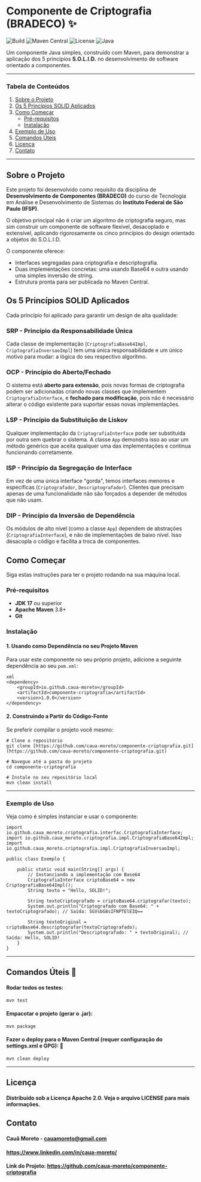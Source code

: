# Componente de Criptografia (BRADECO) ✨

![Build](https://img.shields.io/badge/build-passing-brightgreen?style=for-the-badge)
![Maven Central](https://img.shields.io/maven-central/v/io.github.caua-moreto/componente-criptografia?style=for-the-badge)
![License](https://img.shields.io/badge/license-Apache%202.0-blue?style=for-the-badge)
![Java](https://img.shields.io/badge/java-17-orange?style=for-the-badge)

Um componente Java simples, construído com Maven, para demonstrar a aplicação dos 5 princípios **S.O.L.I.D.** no desenvolvimento de software orientado a componentes.

---

### Tabela de Conteúdos
1.  [Sobre o Projeto](#sobre-o-projeto)
2.  [Os 5 Princípios SOLID Aplicados](#os-5-princípios-solid-aplicados)
3.  [Como Começar](#como-começar)
    * [Pré-requisitos](#pré-requisitos)
    * [Instalação](#instalação)
4.  [Exemplo de Uso](#exemplo-de-uso)
5.  [Comandos Úteis](#comandos-úteis)
6.  [Licença](#licença)
7.  [Contato](#contato)

---

## Sobre o Projeto

Este projeto foi desenvolvido como requisito da disciplina de **Desenvolvimento de Componentes (BRADECO)** do curso de Tecnologia em Análise e Desenvolvimento de Sistemas do **Instituto Federal de São Paulo (IFSP)**.

O objetivo principal não é criar um algoritmo de criptografia seguro, mas sim construir um componente de software flexível, desacoplado e extensível, aplicando rigorosamente os cinco princípios do design orientado a objetos do S.O.L.I.D.

O componente oferece:
* Interfaces segregadas para criptografia e descriptografia.
* Duas implementações concretas: uma usando Base64 e outra usando uma simples inversão de string.
* Estrutura pronta para ser publicada no Maven Central.

## Os 5 Princípios SOLID Aplicados

Cada princípio foi aplicado para garantir um design de alta qualidade:

###  SRP - Princípio da Responsabilidade Única
Cada classe de implementação (`CriptografiaBase64Impl`, `CriptografiaInversaoImpl`) tem uma única responsabilidade e um único motivo para mudar: a lógica do seu respectivo algoritmo.

### OCP - Princípio do Aberto/Fechado
O sistema está **aberto para extensão**, pois novas formas de criptografia podem ser adicionadas criando novas classes que implementem `CriptografiaInterface`, e **fechado para modificação**, pois não é necessário alterar o código existente para suportar essas novas implementações.

### LSP - Princípio da Substituição de Liskov
Qualquer implementação da `CriptografiaInterface` pode ser substituída por outra sem quebrar o sistema. A classe `App` demonstra isso ao usar um método genérico que aceita qualquer uma das implementações e continua funcionando corretamente.

### ISP - Princípio da Segregação de Interface
Em vez de uma única interface "gorda", temos interfaces menores e específicas (`Criptografador`, `Descriptografador`). Clientes que precisam apenas de uma funcionalidade não são forçados a depender de métodos que não usam.

### DIP - Princípio da Inversão de Dependência
Os módulos de alto nível (como a classe `App`) dependem de abstrações (`CriptografiaInterface`), e não de implementações de baixo nível. Isso desacopla o código e facilita a troca de componentes.

## Como Começar

Siga estas instruções para ter o projeto rodando na sua máquina local.

### Pré-requisitos
* **JDK 17** ou superior
* **Apache Maven** 3.8+
* **Git**

### Instalação

#### 1. Usando como Dependência no seu Projeto Maven
Para usar este componente no seu próprio projeto, adicione a seguinte dependência ao seu `pom.xml`:
```
xml
<dependency>
    <groupId>io.github.caua-moreto</groupId>
    <artifactId>componente-criptografia</artifactId>
    <version>1.0.0</version>
</dependency>
```

#### 2. Construindo a Partir do Código-Fonte
Se preferir compilar o projeto você mesmo:
```
# Clone o repositório
git clone [https://github.com/caua-moreto/componente-criptografia.git](https://github.com/caua-moreto/componente-criptografia.git)

# Navegue até a pasta do projeto
cd componente-criptografia

# Instale no seu repositório local
mvn clean install
```

---

### Exemplo de Uso
Veja como é simples instanciar e usar o componente:
```
import io.github.caua_moreto.criptografia.interfac.CriptografiaInterface;
import io.github.caua_moreto.criptografia.impl.CriptografiaBase64Impl;
import io.github.caua_moreto.criptografia.impl.CriptografiaInversaoImpl;

public class Exemplo {

    public static void main(String[] args) {
        // Instanciando a implementação com Base64
        CriptografiaInterface criptoBase64 = new CriptografiaBase64Impl();
        String texto = "Hello, SOLID!";

        String textoCriptografado = criptoBase64.criptografar(texto);
        System.out.println("Criptografado com Base64: " + textoCriptografado); // Saída: SGVsbG8sIFNPTElEIQ==

        String textoOriginal = criptoBase64.descriptografar(textoCriptografado);
        System.out.println("Descriptografado: " + textoOriginal); // Saída: Hello, SOLID!
    }
}
```
---

## Comandos Úteis 🔧
#### Rodar todos os testes:
```
mvn test
```
#### Empacotar o projeto (gerar o .jar):
```
mvn package
```
#### Fazer o deploy para o Maven Central (requer configuração do settings.xml e GPG): 🚀
```
mvn clean deploy
```
---

## Licença
#### Distribuído sob a Licença Apache 2.0. Veja o arquivo LICENSE para mais informações.

## Contato
#### Cauã Moreto - cauamoreto@gmail.com
#### https://www.linkedin.com/in/caua-moreto/
#### Link do Projeto: https://github.com/caua-moreto/componente-criptografia
